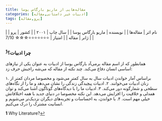 ```yaml
---
title: مقاله‌هایی از ماریو بارگاس یوسا
categories: [ادبیات غیر داستانی,مقاله]
tags: [پرو,مقاله]
---     
```


| نام اثر | مقاله‌ها |
| نویسنده | ماریو بارگاس یوسا |
| سال چاپ |  ۲۰۰۱ |
| کشور | پرو  |
| ژانر | مقاله  |
| امتیاز | ⭐⭐⭐⭐⭐⭐⭐☆☆☆ 7/10  |

### چرا ادبیات؟<sup id="a1">[1](#f1)</sup>

همانطور که از اسم مقاله برمی‌آد بارگاس یوسا از ادبیات به عنوان یکی از نیازهای اساسی انسان دفاع می‌کند. چند نکته از مقاله که می‌شه راجبش حرف زد:

۱. براساس آمار خواندن ادبیات سال به سال کمتر می‌شود و مخصوصا مردان کمتر از زنان ادبیات می‌خوانند.
۲.  ادبیات پیچیدگی زندگی را نشان می‌دهد و ما را از نگاه‌های سطحی و شعارگونه دور می‌کند.
۳. ادبیات ما را با دیدگاه‌های گوناگون آشنا می‌کند و توان همدلی و خلاقیت را افزایش می‌دهد. این نکته مخصوصا در دنیای جدید با همه اختلافاتش خیلی مهم است.
۴. با خواندن، به احساسات و تجربه‌های دیگران نزدیک‌تر می‌شویم و انسانیت 
مشترک را درک می‌کنیم.


<b id="f1">1</b> <span class="footnote">Why Literature?</span>[↩](#a1)
